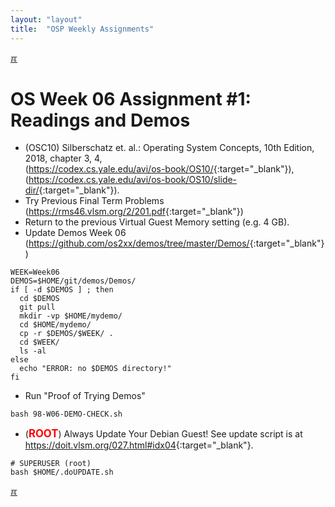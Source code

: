 ```yaml
---
layout: "layout"
title:  "OSP Weekly Assignments"
---
```


[&#x213C;](#idxXXX)<br id="idx000">

# OS Week 06 Assignment #1: Readings and Demos

* (OSC10) Silberschatz et. al.: Operating System Concepts, 10th Edition, 2018, chapter 3, 4,<br>
  (<https://codex.cs.yale.edu/avi/os-book/OS10/>{:target="_blank"}),<br>
  (<https://codex.cs.yale.edu/avi/os-book/OS10/slide-dir/>{:target="_blank"}).
* Try Previous Final Term Problems (<https://rms46.vlsm.org/2/201.pdf>{:target="_blank"})
* Return to the previous Virtual Guest Memory setting (e.g. 4 GB).
* Update Demos Week 06 <br>(<https://github.com/os2xx/demos/tree/master/Demos/>{:target="_blank"})

```
WEEK=Week06
DEMOS=$HOME/git/demos/Demos/
if [ -d $DEMOS ] ; then
  cd $DEMOS
  git pull
  mkdir -vp $HOME/mydemo/
  cd $HOME/mydemo/
  cp -r $DEMOS/$WEEK/ .
  cd $WEEK/
  ls -al
else
  echo "ERROR: no $DEMOS directory!"
fi

```

* Run "Proof of Trying Demos"

```
bash 98-W06-DEMO-CHECK.sh

```

* (<span style="color:red; font-weight:bold; font-size:larger;">ROOT</span>)
  Always Update Your Debian Guest! See update script is at <br>
  <https://doit.vlsm.org/027.html#idx04>{:target="_blank"}.

```
# SUPERUSER (root)
bash $HOME/.doUPDATE.sh

```

[&#x213C;](#)<br id="idxXXX"><br>

